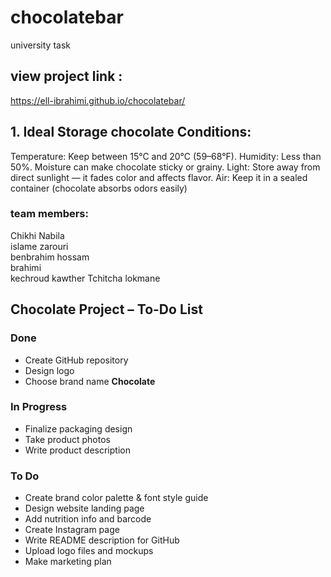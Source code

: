# chocolatebar
university task 
## view project link : 
<https://ell-ibrahimi.github.io/chocolatebar/>

## 1. Ideal Storage chocolate Conditions:
Temperature:  Keep between 15°C and 20°C (59–68°F).
Humidity: Less than 50%. Moisture can make chocolate sticky or grainy.
Light: Store away from direct sunlight — it fades color and affects flavor.
Air: Keep it in a sealed container  (chocolate absorbs odors easily)

### team members:
Chikhi Nabila  
islame zarouri  
benbrahim hossam  
brahimi  
kechroud kawther
Tchitcha lokmane

## Chocolate Project – To-Do List

###  Done
-  Create GitHub repository  
-  Design logo 
-  Choose brand name **Chocolate**

### In Progress
-  Finalize packaging design  
- Take product photos  
-  Write product description  

###  To Do
-  Create brand color palette & font style guide  
-  Design website landing page  
-  Add nutrition info and barcode  
-  Create Instagram page  
-  Write README description for GitHub  
-  Upload logo files and mockups  
-  Make marketing plan
